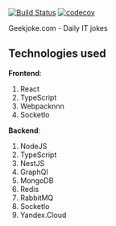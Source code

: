 [![Build Status](https://travis-ci.com/n1ckjansens/Geekjoke.svg?branch=main)](https://travis-ci.com/n1ckjansens/Geekjoke) [![codecov](https://codecov.io/gh/n1ckjansens/Geekjoke/branch/main/graph/badge.svg?token=9E4FOMAHLQ)](https://codecov.io/gh/n1ckjansens/Geekjoke)

Geekjoke.com - Daily IT jokes

## Technologies used

**Frontend**:

1. React
2. TypeScript
4. Webpacknnn
6. SocketIo

**Backend**:

1. NodeJS
2. TypeScript
3. NestJS
4. GraphQl
5. MongoDB
6. Redis
7. RabbitMQ
8. SocketIo
9. Yandex.Cloud
